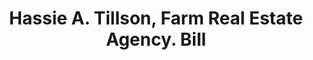 ---
doi: 10.7916/D8F209T7
date_other: '1922'
date_other_textual: '1922'
form: printed ephemera
genre:
- Invoices
name:
- Hassie A. Tillson, Farm Real Estate Agency
object_in_context_url: https://biggert.cul.columbia.edu/items/view/ave_biggert_01228
subject_hierarchical_geographic:
- Walden, New York, United States
subject_name:
- Hassie A. Tillson, Farm Real Estate Agency
title: Hassie A. Tillson, Farm Real Estate Agency. Bill
sort_title: Hassie A. Tillson, Farm Real Estate Agency. Bill
call_number: ave_biggert_01228
coordinates:
- 41.559999999999995,-74.18972222222223
pid: ave_biggert_01228
identifiers: ave_biggert_01228
thumbnail: https://derivativo-2.library.columbia.edu/iiif/2/ldpd:343420/full/!256,256/0/native.jpg
permalink: /biggert/ave_biggert_01228/
layout: iiif-image-page
---